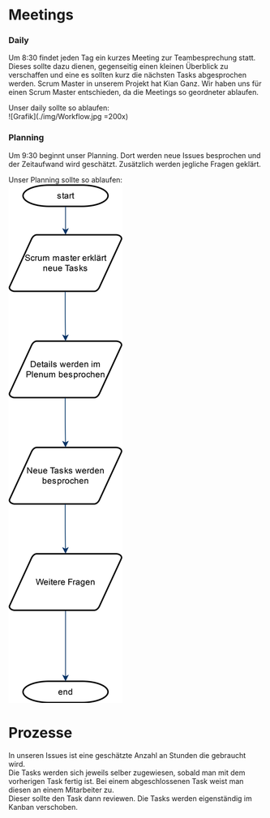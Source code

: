 # Meetings
### Daily
Um 8:30 findet jeden Tag ein kurzes Meeting zur Teambesprechung statt. <br>
Dieses sollte dazu dienen, gegenseitig einen kleinen Überblick zu verschaffen und eine es sollten kurz die nächsten Tasks abgesprochen werden.
Scrum Master in unserem Projekt hat Kian Ganz. Wir haben uns für einen Scrum Master entschieden, da die Meetings so geordneter ablaufen. <br>

Unser daily sollte so ablaufen: <br>
![Grafik](./img/Workflow.jpg =200x)

### Planning
Um 9:30 beginnt unser Planning. Dort werden neue Issues besprochen und der Zeitaufwand wird geschätzt. Zusätzlich werden jegliche Fragen geklärt.

Unser Planning sollte so ablaufen: <br>
![Grafik](./img/Workflow-Planning.jpg)

# Prozesse
In unseren Issues ist eine geschätzte Anzahl an Stunden die gebraucht wird. <br>
Die Tasks werden sich jeweils selber zugewiesen, sobald man mit dem vorherigen Task fertig ist. 
Bei einem abgeschlossenen Task weist man diesen an einem Mitarbeiter zu. <br>
Dieser sollte den Task dann reviewen.
Die Tasks werden eigenständig im Kanban verschoben.
